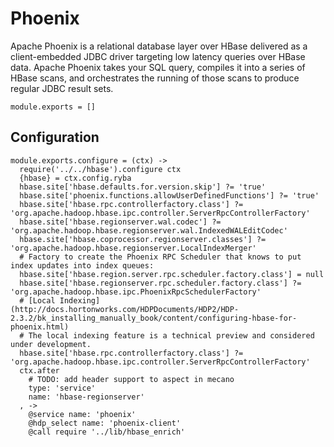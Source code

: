 
# Phoenix

Apache Phoenix is a relational database layer over HBase delivered as a client-embedded
JDBC driver targeting low latency queries over HBase data. Apache Phoenix takes
your SQL query, compiles it into a series of HBase scans, and orchestrates the
running of those scans to produce regular JDBC result sets.

    module.exports = []

## Configuration

    module.exports.configure = (ctx) ->
      require('../../hbase').configure ctx
      {hbase} = ctx.config.ryba
      hbase.site['hbase.defaults.for.version.skip'] ?= 'true'
      hbase.site['phoenix.functions.allowUserDefinedFunctions'] ?= 'true'
      hbase.site['hbase.rpc.controllerfactory.class'] ?= 'org.apache.hadoop.hbase.ipc.controller.ServerRpcControllerFactory'
      hbase.site['hbase.regionserver.wal.codec'] ?= 'org.apache.hadoop.hbase.regionserver.wal.IndexedWALEditCodec'
      hbase.site['hbase.coprocessor.regionserver.classes'] ?= 'org.apache.hadoop.hbase.regionserver.LocalIndexMerger'
      # Factory to create the Phoenix RPC Scheduler that knows to put index updates into index queues:
      hbase.site['hbase.region.server.rpc.scheduler.factory.class'] = null
      hbase.site['hbase.regionserver.rpc.scheduler.factory.class'] ?= 'org.apache.hadoop.hbase.ipc.PhoenixRpcSchedulerFactory'
      # [Local Indexing](http://docs.hortonworks.com/HDPDocuments/HDP2/HDP-2.3.2/bk_installing_manually_book/content/configuring-hbase-for-phoenix.html)
      # The local indexing feature is a technical preview and considered under development.
      hbase.site['hbase.rpc.controllerfactory.class'] ?= 'org.apache.hadoop.hbase.ipc.controller.ServerRpcControllerFactory'
      ctx.after
        # TODO: add header support to aspect in mecano
        type: 'service'
        name: 'hbase-regionserver'
      , ->
        @service name: 'phoenix'
        @hdp_select name: 'phoenix-client'
        @call require '../lib/hbase_enrich'
